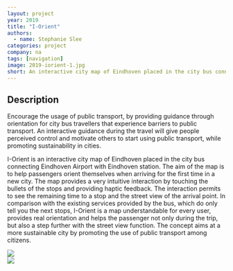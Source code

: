 ```yaml
---
layout: project
year: 2019
title: "I-Orient"
authors:
  - name: Stephanie Slee
categories: project
company: na
tags: [navigation]
image: 2019-iorient-1.jpg
short: An interactive city map of Eindhoven placed in the city bus connecting airport and railway station.
---
```


## Description
Encourage the usage of public transport, by providing guidance through orientation for city bus travellers that experience barriers to public transport. An interactive guidance during the travel will give people perceived control and motivate others to start using public transport, while promoting sustainability in cities.

I-Orient is an interactive city map of Eindhoven placed in the city bus connecting Eindhoven Airport with Eindhoven station. The aim of the map is to help passengers orient themselves when arriving for the first time in a new city. The map provides a very intuitive interaction by touching the bullets of the stops and providing haptic feedback. The interaction permits to see the remaining time to a stop and the street view of the arrival point. In comparison with the existing services provided by the bus, which do only tell you the next stops, I-Orient is a map understandable for every user, provides real orientation and helps the passenger not only during the trip, but also a step further with the street view function. The concept aims at a more sustainable city by promoting the use of public transport among citizens.

<div class="project-image">
  <img src="/assets/img/2019-iorient-2.jpg">
</div>
<div class="project-image">
  <img src="/assets/img/2019-iorient-3.jpg">
</div>
